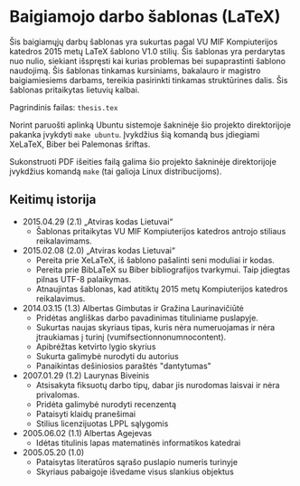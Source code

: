 Baigiamojo darbo šablonas (LaTeX)
=================================

Šis baigiamųjų darbų šablonas yra sukurtas pagal VU MIF Kompiuterijos katedros 
2015 metų LaTeX šablono V1.0 stilių. Šis šablonas yra perdarytas nuo nulio,
siekiant išspręsti kai kurias problemas bei supaprastinti šablono naudojimą.
Šis šablonas tinkamas kursiniams, bakalauro ir magistro baigiamiesiems darbams,
tereikia pasirinkti tinkamas struktūrines dalis. Šis šablonas pritaikytas
lietuvių kalbai.

Pagrindinis failas: ``thesis.tex``

Norint paruošti aplinką Ubuntu sistemoje šakninėje šio projekto
direktorijoje pakanka įvykdyti ``make ubuntu``. Įvykdžius šią komandą bus
įdiegiami XeLaTeX, Biber bei Palemonas šriftas. 

Sukonstruoti PDF išeities failą galima šio projekto šakninėje direktorijoje
įvykdžius komandą ``make`` (tai galioja Linux distribucijoms).

Keitimų istorija
----------------
- 2015.04.29 (2.1) „Atviras kodas Lietuvai“
   * Šablonas pritaikytas VU MIF Kompiuterijos katedros antrojo stiliaus
     reikalavimams.
- 2015.02.08 (2.0) „Atviras kodas Lietuvai“
   * Pereita prie XeLaTeX, iš šablono pašalinti seni moduliai ir kodas.
   * Pereita prie BibLaTeX su Biber bibliografijos tvarkymui.
     Taip įdiegtas pilnas UTF-8 palaikymas.
   * Atnaujintas šablonas, kad atitiktų 2015 metų Kompiuterijos katedros
     reikalavimus.
- 2014.03.15 (1.3) Albertas Gimbutas ir Gražina Laurinavičiūtė
   * Pridėtas angliškas darbo pavadinimas tituliniame puslapyje.
   * Sukurtas naujas skyriaus tipas, kuris nėra numeruojamas ir nėra
     įtraukiamas į turinį (vumifsectionnonumnocontent).
   * Apibrėžtas ketvirto lygio skyrius
   * Sukurta galimybė nurodyti du autorius
   * Panaikintas dešiniosios paraštės "dantytumas"
- 2007.01.29 (1.2) Laurynas Biveinis
   * Atsisakyta fiksuotų darbo tipų, dabar jis nurodomas laisvai
     ir nėra privalomas.
   * Pridėta galimybė nurodyti recenzentą
   * Pataisyti klaidų pranešimai
   * Stilius licenzijuotas LPPL sąlygomis
- 2005.06.02 (1.1) Albertas Agejevas
   * Idėtas titulinis lapas matematinės informatikos katedrai
- 2005.05.20 (1.0)
   * Pataisytas literatūros sąrašo puslapio numeris turinyje
   * Skyriaus pabaigoje išvedame visus slankius objektus
